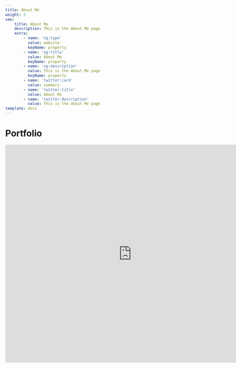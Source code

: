 ```yaml
---
title: About Me
weight: 2
seo:
    title: About Me
    description: This is the About Me page
    extra:
        - name: 'og:type'
          value: website
          keyName: property
        - name: 'og:title'
          value: About Me
          keyName: property
        - name: 'og:description'
          value: This is the About Me page
          keyName: property
        - name: 'twitter:card'
          value: summary
        - name: 'twitter:title'
          value: About Me
        - name: 'twitter:description'
          value: This is the About Me page
template: docs
---
```


 

# Portfolio

<iframe src="https://onedrive.live.com/embed?resid=D21009FDD967A241%21459307&amp;authkey=%21ABwIG4Hz-hsgPLU&amp;em=2&amp;wdAr=1.7777777777777777&amp;wdEaa=1" width="800px" height="691px" frameborder="0">This is an embedded <a target="_blank" href="https://office.com">Microsoft Office</a> presentation, powered by <a target="_blank" href="https://office.com/webapps">Office</a>.</iframe>

